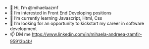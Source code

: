 - 👋 Hi, I’m @mihaelaazmf
- 👀 I’m interested in Front End Developing positions
- 🌱 I’m currently learning Javascript, Html, Css
- 💞️ I’m looking for an opportunity to kickstart my career in software development
- 📫 DM me https://www.linkedin.com/in/mihaela-andreea-zamfir-95913b4b/

<!---
mihaelaazmf/mihaelaazmf is a ✨ special ✨ repository because its `README.md` (this file) appears on your GitHub profile.
You can click the Preview link to take a look at your changes.
--->
